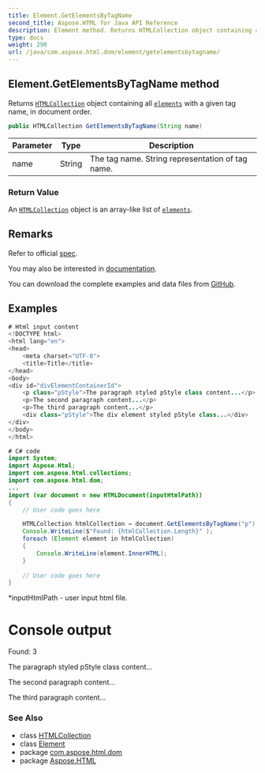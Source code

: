 ```yaml
---
title: Element.GetElementsByTagName
second_title: Aspose.HTML for Java API Reference
description: Element method. Returns HTMLCollection object containing all elements with a given tag name in document order
type: docs
weight: 290
url: /java/com.aspose.html.dom/element/getelementsbytagname/
---
```

## Element.GetElementsByTagName method

Returns [`HTMLCollection`](../../../com.aspose.html.collections/htmlcollection/) object containing all [`elements`](../) with a given tag name, in document order.

```java
public HTMLCollection GetElementsByTagName(String name)
```

| Parameter | Type | Description |
| --- | --- | --- |
| name | String | The tag name. String representation of tag name. |

### Return Value

An [`HTMLCollection`](../../../com.aspose.html.collections/htmlcollection/) object is an array-like list of [`elements`](../).

## Remarks

Refer to official [spec](https://dom.spec.whatwg.org/#dom-element-getelementsbytagname).

You may also be interested in [documentation](https://docs.aspose.com/html/net/).

You can download the complete examples and data files from [GitHub](https://github.com/aspose-html/Aspose.HTML-Documentation).

## Examples

```java
# Html input content
<!DOCTYPE html>
<html lang="en">
<head>
	<meta charset="UTF-8">
	<title>Title</title>
</head>
<body>
<div id="divElementContainerId">
	<p class="pStyle">The paragraph styled pStyle class content...</p>
	<p>The second paragraph content...</p>
	<p>The third paragraph content...</p>
	<div class="pStyle">The div element styled pStyle class...</div>
</div>
</body>
</html>

# C# code
import System;
import Aspose.Html;
import com.aspose.html.collections;
import com.aspose.html.dom;
...
import (var document = new HTMLDocument(inputHtmlPath))
{
	// User code goes here

	HTMLCollection htmlCollection = document.GetElementsByTagName("p");
	Console.WriteLine($"Found: {htmlCollection.Length}" );
	foreach (Element element in htmlCollection)
	{
		Console.WriteLine(element.InnerHTML);
	}
         
	// User code goes here
}
```

*inputHtmlPath - user input html file.

# Console output

Found: 3

The paragraph styled pStyle class content...

The second paragraph content...

The third paragraph content...

### See Also

* class [HTMLCollection](../../../com.aspose.html.collections/htmlcollection/)
* class [Element](../)
* package [com.aspose.html.dom](../../../com.aspose.html.dom/)
* package [Aspose.HTML](../../../)
